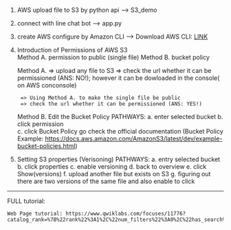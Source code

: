 1. AWS upload file to S3 by python api
	--> S3_demo

2. connect with line chat bot 
	--> app.py

3. create AWS configure by Amazon CLI
	--> Download AWS CLI:
		[LINK](https://aws.amazon.com/tw/cli/)

4. Introduction of Permissions of AWS S3	
	Method A. permission to public (single file)
	Method B. bucket policy 

	Method A. 
		=> upload any file to S3
		=> check the url whether it can be permissioned (ANS: NO!); however it can be dowloaded in the console( on AWS conconsole)

		=> Using Method A. to make the single file be public 
		=> check the url whether it can be permissioned (ANS: YES!)		

	Method B. 
	Edit the Bucket Policy
		PATHWAYS: 
			a. enter selected bucket 
			b. click permission  
			c. click Bucket Policy 
				go check the official documentation 
				(Bucket Policy Example: https://docs.aws.amazon.com/AmazonS3/latest/dev/example-bucket-policies.html)

5. Setting S3 properties (Verisoning)
	PATHWAYS: 
		a. entry selected bucket
		b. click properties
		c. enable versioning
		d. back to overview
		e. click Show(versions)
		f. upload another file but exists on S3
		g. figuring out there are two versions of the same file and also enable to click






---

FULL tutorial:

	Web Page tutorial: https://www.qwiklabs.com/focuses/11776?catalog_rank=%7B%22rank%22%3A1%2C%22num_filters%22%3A0%2C%22has_search%22%3Atrue%7D&parent=catalog&search_id=6462137

